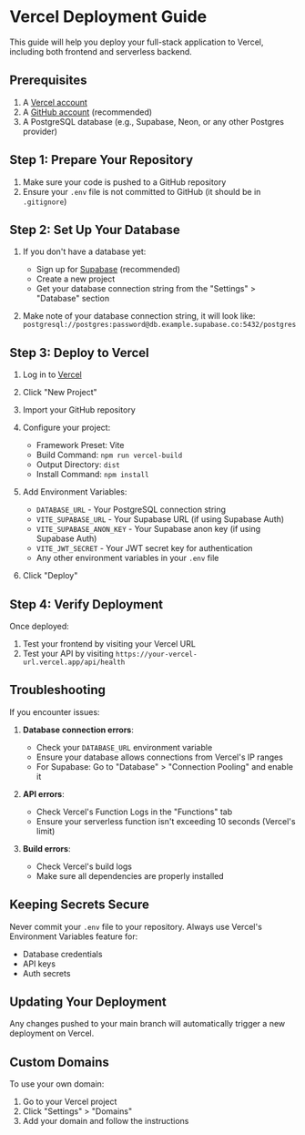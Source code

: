 # Vercel Deployment Guide

This guide will help you deploy your full-stack application to Vercel, including both frontend and serverless backend.

## Prerequisites

1. A [Vercel account](https://vercel.com/signup)
2. A [GitHub account](https://github.com/signup) (recommended)
3. A PostgreSQL database (e.g., Supabase, Neon, or any other Postgres provider)

## Step 1: Prepare Your Repository

1. Make sure your code is pushed to a GitHub repository
2. Ensure your `.env` file is not committed to GitHub (it should be in `.gitignore`)

## Step 2: Set Up Your Database

1. If you don't have a database yet:
   - Sign up for [Supabase](https://supabase.com/) (recommended)
   - Create a new project
   - Get your database connection string from the "Settings" > "Database" section

2. Make note of your database connection string, it will look like:
   `postgresql://postgres:password@db.example.supabase.co:5432/postgres`

## Step 3: Deploy to Vercel

1. Log in to [Vercel](https://vercel.com/)
2. Click "New Project"
3. Import your GitHub repository
4. Configure your project:
   - Framework Preset: Vite
   - Build Command: `npm run vercel-build`
   - Output Directory: `dist`
   - Install Command: `npm install`

5. Add Environment Variables:
   - `DATABASE_URL` - Your PostgreSQL connection string
   - `VITE_SUPABASE_URL` - Your Supabase URL (if using Supabase Auth)
   - `VITE_SUPABASE_ANON_KEY` - Your Supabase anon key (if using Supabase Auth)
   - `VITE_JWT_SECRET` - Your JWT secret key for authentication
   - Any other environment variables in your `.env` file

6. Click "Deploy"

## Step 4: Verify Deployment

Once deployed:
1. Test your frontend by visiting your Vercel URL
2. Test your API by visiting `https://your-vercel-url.vercel.app/api/health`

## Troubleshooting

If you encounter issues:

1. **Database connection errors**:
   - Check your `DATABASE_URL` environment variable
   - Ensure your database allows connections from Vercel's IP ranges
   - For Supabase: Go to "Database" > "Connection Pooling" and enable it

2. **API errors**:
   - Check Vercel's Function Logs in the "Functions" tab
   - Ensure your serverless function isn't exceeding 10 seconds (Vercel's limit)

3. **Build errors**:
   - Check Vercel's build logs
   - Make sure all dependencies are properly installed

## Keeping Secrets Secure

Never commit your `.env` file to your repository. Always use Vercel's Environment Variables feature for:
- Database credentials
- API keys
- Auth secrets

## Updating Your Deployment

Any changes pushed to your main branch will automatically trigger a new deployment on Vercel.

## Custom Domains

To use your own domain:
1. Go to your Vercel project
2. Click "Settings" > "Domains"
3. Add your domain and follow the instructions 